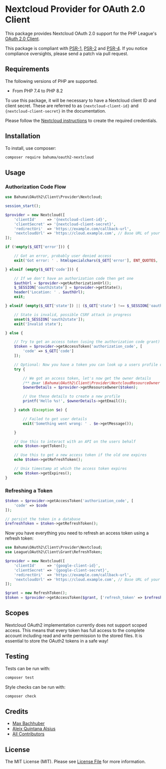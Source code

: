 # Nextcloud Provider for OAuth 2.0 Client

This package provides Nextcloud OAuth 2.0 support for the PHP League's [OAuth 2.0 Client](https://github.com/thephpleague/oauth2-client).

This package is compliant with [PSR-1][], [PSR-2][] and [PSR-4][]. If you notice compliance oversights, please send
a patch via pull request.

[PSR-1]: https://github.com/php-fig/fig-standards/blob/master/accepted/PSR-1-basic-coding-standard.md
[PSR-2]: https://github.com/php-fig/fig-standards/blob/master/accepted/PSR-2-coding-style-guide.md
[PSR-4]: https://github.com/php-fig/fig-standards/blob/master/accepted/PSR-4-autoloader.md

## Requirements

The following versions of PHP are supported.

* From PHP 7.4 to PHP 8.2

To use this package, it will be necessary to have a Nextcloud client ID and client
secret. These are referred to as `{nextcloud-client-id}` and `{nextcloud-client-secret}`
in the documentation.

Please follow the [Nextcloud instructions][oauth-setup] to create the required credentials.

[oauth-setup]: https://docs.nextcloud.com/server/latest/admin_manual/configuration_server/oauth2.html#add-an-oauth2-application

## Installation

To install, use composer:

```sh
composer require bahuma/oauth2-nextcloud
```

## Usage

### Authorization Code Flow

```php
use Bahuma\OAuth2\Client\Provider\Nextcloud;

session_start();

$provider = new Nextcloud([
    'clientId'     => '{nextcloud-client-id}',
    'clientSecret' => '{nextcloud-client-secret}',
    'redirectUri'  => 'https://example.com/callback-url',
    'nextcloudUrl' => 'https://cloud.example.com', // Base URL of your nextcloud instance.
]);

if (!empty($_GET['error'])) {

    // Got an error, probably user denied access
    exit('Got error: ' . htmlspecialchars($_GET['error'], ENT_QUOTES, 'UTF-8'));

} elseif (empty($_GET['code'])) {

    // If we don't have an authorization code then get one
    $authUrl = $provider->getAuthorizationUrl();
    $_SESSION['oauth2state'] = $provider->getState();
    header('Location: ' . $authUrl);
    exit;

} elseif (empty($_GET['state']) || ($_GET['state'] !== $_SESSION['oauth2state'])) {

    // State is invalid, possible CSRF attack in progress
    unset($_SESSION['oauth2state']);
    exit('Invalid state');

} else {

    // Try to get an access token (using the authorization code grant)
    $token = $provider->getAccessToken('authorization_code', [
        'code' => $_GET['code']
    ]);

    // Optional: Now you have a token you can look up a users profile data
    try {

        // We got an access token, let's now get the owner details
        /** @var \Bahuma\OAuth2\Client\Provider\NextcloudResourceOwner $ownerDetails */
        $ownerDetails = $provider->getResourceOwner($token);

        // Use these details to create a new profile
        printf('Hello %s!', $ownerDetails->getEmail());

    } catch (Exception $e) {

        // Failed to get user details
        exit('Something went wrong: ' . $e->getMessage());

    }

    // Use this to interact with an API on the users behalf
    echo $token->getToken();

    // Use this to get a new access token if the old one expires
    echo $token->getRefreshToken();

    // Unix timestamp at which the access token expires
    echo $token->getExpires();
}
```

### Refreshing a Token

```php
$token = $provider->getAccessToken('authorization_code', [
    'code' => $code
]);

// persist the token in a database
$refreshToken = $token->getRefreshToken();
```

Now you have everything you need to refresh an access token using a refresh token:

```php
use Bahuma\OAuth2\Client\Provider\Nextcloud;
use League\OAuth2\Client\Grant\RefreshToken;

$provider = new Nextcloud([
    'clientId'     => '{google-client-id}',
    'clientSecret' => '{google-client-secret}',
    'redirectUri'  => 'https://example.com/callback-url',
    'nextcloudUrl' => 'https://cloud.example.com', // Base URL of your nextcloud instance.
]);

$grant = new RefreshToken();
$token = $provider->getAccessToken($grant, ['refresh_token' => $refreshToken]);
```

## Scopes

Nextcloud OAuth2 implementation currently does not support scoped access. This means that every token has full access 
to the complete account including read and write permission to the stored files. It is essential to store the OAuth2 
tokens in a safe way!

## Testing

Tests can be run with:

```sh
composer test
```

Style checks can be run with:

```sh
composer check
```


## Credits

- [Max Bachhuber](https://github.com/bahuma20)
- [Aleix Quintana Alsius](https://github.com/aleixq) 
- [All Contributors](https://github.com/bahuma/oauth2-nextcloud/contributors)


## License

The MIT License (MIT). Please see [License File](https://github.com/thephpleague/oauth2-nextcloud/blob/master/LICENSE) for more information.
